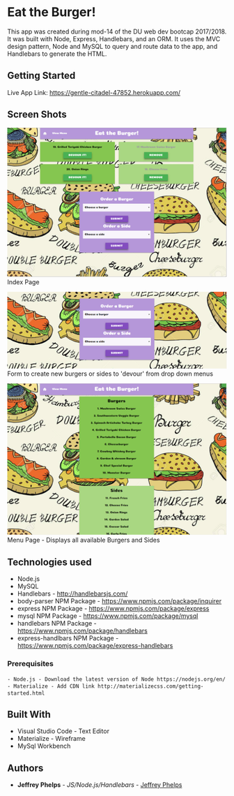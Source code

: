 # Eat the Burger!

This app was created during mod-14 of the DU web dev bootcap 2017/2018. It was built with Node, Express, Handlebars, and an ORM. It uses the MVC design pattern, Node and MySQL to query and route data to the app, and Handlebars to generate the HTML.

## Getting Started
Live App Link: https://gentle-citadel-47852.herokuapp.com/

## Screen Shots

![Screen shot](public/assets/images/index.png)
Index Page

![Screen shot2](public/assets/images/form.png)
Form to create new burgers or sides to 'devour' from drop down menus

![Screen shot3](public/assets/images/menu.png)
Menu Page - Displays all available Burgers and Sides

## Technologies used
- Node.js
- MySQL
- Handlebars - http://handlebarsjs.com/
- body-parser NPM Package - https://www.npmjs.com/package/inquirer
- express NPM Package - https://www.npmjs.com/package/express
- mysql NPM Package - https://www.npmjs.com/package/mysql
- handlebars NPM Package - https://www.npmjs.com/package/handlebars
- express-handlbars NPM Package - https://www.npmjs.com/package/express-handlebars

### Prerequisites

```
- Node.js - Download the latest version of Node https://nodejs.org/en/
- Materialize - Add CDN link http://materializecss.com/getting-started.html
```

## Built With

* Visual Studio Code - Text Editor
* Materialize - Wireframe
* MySql Workbench

## Authors

* **Jeffrey Phelps** - *JS/Node.js/Handlebars* - [Jeffrey Phelps](https://github.com/JeffreyPhelps)

